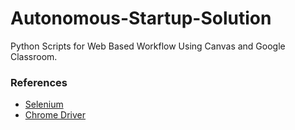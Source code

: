 # Autonomous-Startup-Solution

Python Scripts for Web Based Workflow Using Canvas and Google Classroom.

### References
* [Selenium](https://www.selenium.dev/)
* [Chrome Driver](https://chromedriver.chromium.org/)
